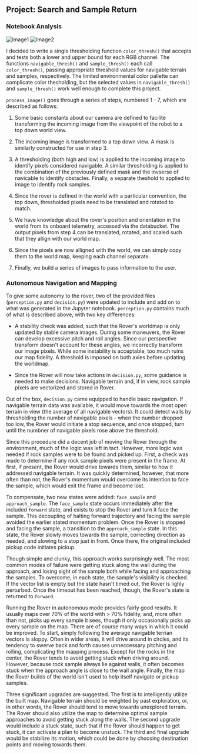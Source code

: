 ## Project: Search and Sample Return


[image1]: ./test_dataset/IMG/robocam_2018_10_29_14_14_55_338.jpg
[image2]: ./test_dataset/IMG/robocam_2018_10_29_14_14_19_071.jpg


### Notebook Analysis

![image1] ![image2]

I decided to write a single thresholding function `color_thresh()` that accepts and tests both a lower and upper bound for each RGB channel. The functions `navigable_thresh()` and `sample_thresh()` each call `color_thresh()`,
passing appropriate threshold values for navigable terrain and samples, respectively. The limited environmental color pallette can complicate color thesholding, but the selected values in `navigable_thresh()` and
`sample_thresh()` work well enough to complete this project.

`process_image()` goes through a series of steps, numbered 1 - 7, which are described as follows:
1. Some basic constants about our camera are defined to facilite transforming the incoming image from the viewpoint of the robot to a top down world view.

2. The incoming image is transformed to a top down view. A mask is similarly constructed for use in step 3.

3. A thresholding (both high and low) is applied to the incoming image to identify pixels considered navigable. A similar thresholding is applied to the combination of the previously defined mask and the invserse of
navicable to identify obstacles. Finally, a separate theshold to applied to image to identify rock samples.

4. Since the rover is defined in the world with a particular convention, the top down, thresholded pixels need to be translated and rotated to match.

5. We have knowledge about the rover's position and orientation in the world from its onboard telemetry, accessed via the databucket. The output pixels from step 4 can be translated, rotated, and scaled such that they
allign with our world map.

6. Since the pixels are now alligned with the world, we can simply copy them to the world map, keeping each channel separate.

7. Finally, we build a series of images to pass information to the user.


### Autonomous Navigation and Mapping

To give some autonomy to the rover, two of the provided files (`perception.py` and `decision.py`) were updated to include and add on to what was generated in the Jupyter notebook. `perception.py` contains much of
what is described above, with two key differences:

- A stability check was added, such that the Rover's worldmap is only updated by stable camera images. During some maneuvers, the Rover can develop excessive pitch and roll angles. Since our perspective transform
doesn't account for these angles, we incorrectly transform our image pixels. While some instability is acceptable, too much ruins our map fidelity. A threshold is imposed on both axies before updating the worldmap.


- Since the Rover will now take actions in `decision.py`, some guidance is needed to make decisions. Navigable terrain and, if in view, rock sample pixels are vectorized and stored in Rover.

Out of the box, `decision.py` came equipped to handle basic navigation. If navigable terrain data was available, it would move towards the most open terrain in view (the average of all navigable vectors). It could detect
walls by thresholding the number of navigable pixels - when the number dropped too low, the Rover would initiate a stop sequence, and once stopped, turn until the numbner of navigable pixels rose above the threshold.

Since this procedure did a decent job of moving the Rover through the environment, much of the logic was left in tact. However, more logic was needed if rock samples were to be found and picked up. First, a check was made to
determine if any rock sample pixels were present in the frame. At first, if present, the Rover would drive towards them, similar to how it addressed navigable terrain. It was quickly determined, however, that more often
than not, the Rover's momentum would overcome its intention to face the sample, which would exit the frame and become lost.

To compensate, two new states were added: `face_sample` and `approach_sample`. The `face_sample` state occurs immediately after the included `forward` state, and exists to stop the Rover and turn it face the sample.
This decoupling of halting forward trajectory and facing the sample avoided the earlier stated momentum problem. Once the Rover is stopped and facing the sample, a transition to the `approach_sample` state. In this state,
the Rover slowly moves towards the sample, correcting direction as needed, and slowing to a stop just in front. Once there, the original included pickup code initiates pickup.

Though simple and clunky, this approach works surprisingly well. The most common modes of failure were getting stuck along the wall during the approach, and losing sight of the sample both while facing and approaching
the samples. To overcome, in each state, the sample's visibility is checked. If the vector list is empty but the state hasn't timed out, the Rover is lighly perturbed. Once the timeout has been reached, though, the
Rover's state is returned to `forward`.

Running the Rover in autonomous mode provides fairly good results. It usually maps over 70% of the world with > 70% fidelity, and, more often than not, picks up every sample it sees, though it only occasionally
picks up every sample on the map. There are of course many ways in
which it could be improved. To start, simply following the average navigable terrian vectors is sloppy. Often in wider areas, it will drive around in circles, and its tendency to swerve back and forth
causes unneccessary pitching and rolling, complicating the mapping process. Except for the rocks in the center, the Rover tends to
avoid getting stuck when driving around. However, because rock sample always lie against walls, it often becomes stuck when the approach angle is close to the wall angle. Finally, the map the Rover builds of the world
isn't used to help itself navigate or pickup samples.

Three significant upgrades are suggested. The first is to intelligently utilize the built map. Navigable terrain should be weighted by past exploration, or, in other words, the Rover should tend to move towards
unexplored terrain. The Rover should also utilize the map to determine optimal sample approaches to avoid getting stuck along the walls. The second upgrade would include a stuck state, such that if the Rover should
happen to get stuck, it can activate a plan to become unstuck. The third and final upgrade would be stabilize its motion, which could be done by choosing destination points and moving towards them.